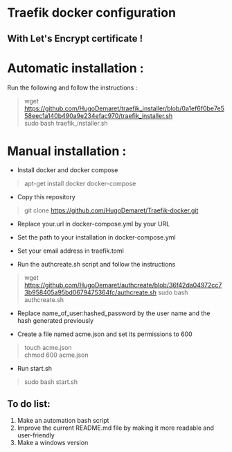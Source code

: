 # Traefik docker configuration
## With Let's Encrypt certificate !


# Automatic installation :

Run the following and follow the instructions :
> wget https://github.com/HugoDemaret/traefik_installer/blob/0a1ef6f0be7e558eec1a140b490a9e234efac970/traefik_installer.sh
<br>sudo bash traefik_installer.sh

# Manual installation :

- Install docker and docker compose
> apt-get install docker docker-compose
- Copy this repository
> git clone https://github.com/HugoDemaret/Traefik-docker.git
- Replace your.url in docker-compose.yml by your URL
- Set the path to your installation in docker-compose.yml
- Set your email address in traefik.toml

- Run the authcreate.sh script and follow the instructions
> wget https://github.com/HugoDemaret/authcreate/blob/36f42da04972cc73b958405a95bd0679475364fc/authcreate.sh
> sudo bash authcreate.sh
- Replace name_of_user:hashed_password by the user name and the hash generated previously

- Create a file named acme.json and set its permissions to 600
> touch acme.json
<br>chmod 600 acme.json

- Run start.sh
> sudo bash start.sh


## To do list:
1. Make an automation bash script
2. Improve the current README.md file by making it more readable and user-friendly
3. Make a windows version
